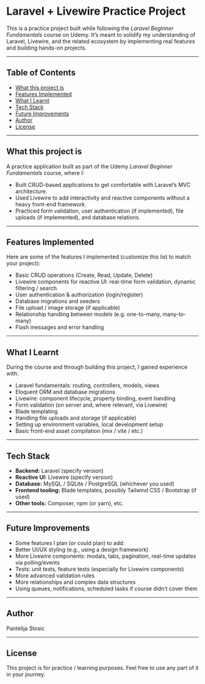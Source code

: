 # Laravel + Livewire Practice Project

This is a practice project built while following the *Laravel Beginner Fundamentals* course on Udemy. It’s meant to solidify my understanding of Laravel, Livewire, and the related ecosystem by implementing real features and building hands-on projects.

---

## Table of Contents

- [What this project is](#what-this-project-is)  
- [Features Implemented](#features-implemented)  
- [What I Learnt](#what-i-learnt)  
- [Tech Stack](#tech-stack)
- [Future Improvements](#future-improvements)  
- [Author](#author)  
- [License](#license)

---

## What this project is

A practice application built as part of the Udemy *Laravel Beginner Fundamentals* course, where I:

- Built CRUD-based applications to get comfortable with Laravel’s MVC architecture.  
- Used Livewire to add interactivity and reactive components without a heavy front-end framework.  
- Practiced form validation, user authentication (if implemented), file uploads (if implemented), and database relations.

---

## Features Implemented

Here are some of the features I implemented (customize this list to match your project):

- Basic CRUD operations (Create, Read, Update, Delete)  
- Livewire components for reactive UI: real-time form validation, dynamic filtering / search  
- User authentication & authorization (login/register)  
- Database migrations and seeders  
- File upload / image storage (if applicable)  
- Relationship handling between models (e.g. one-to-many, many-to-many)  
- Flash messages and error handling

---

## What I Learnt

During the course and through building this project, I gained experience with:

- Laravel fundamentals: routing, controllers, models, views  
- Eloquent ORM and database migrations  
- Livewire: component lifecycle, property binding, event handling  
- Form validation (on server and, where relevant, via Livewire)  
- Blade templating  
- Handling file uploads and storage (if applicable)  
- Setting up environment variables, local development setup  
- Basic front-end asset compilation (mix / vite / etc.)  

---

## Tech Stack

- **Backend:** Laravel (specify version)  
- **Reactive UI:** Livewire (specify version)  
- **Database:** MySQL / SQLite / PostgreSQL (whichever you used)  
- **Frontend tooling:** Blade templates, possibly Tailwind CSS / Bootstrap (if used)  
- **Other tools:** Composer, npm (or yarn), etc.


---

## Future Improvements

 - Some features I plan (or could plan) to add:
 - Better UI/UX styling (e.g., using a design framework)
 - More Livewire components: modals, tabs, pagination, real-time updates via polling/events
 - Tests: unit tests, feature tests (especially for Livewire components)
 - More advanced validation rules
 - More relationships and complex data structures
 - Using queues, notifications, scheduled tasks if course didn’t cover them

---

## Author

Pantelija Stosic

--- 

## License

This project is for practice / learning purposes. Feel free to use any part of it in your journey.
